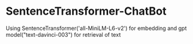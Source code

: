 # SentenceTransformer-ChatBot
Using SentenceTransformer('all-MiniLM-L6-v2') for embedding and gpt model("text-davinci-003") for retrieval of text

